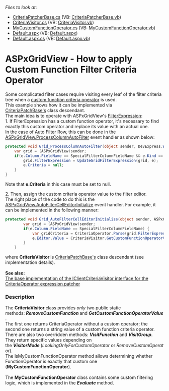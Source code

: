 <!-- default file list -->
*Files to look at*:

* [CriteriaPatcherBase.cs](./CS/App_Code/CriteriaPatcherBase.cs) (VB: [CriteriaPatcherBase.vb](./VB/App_Code/CriteriaPatcherBase.vb))
* [CriteriaVisitor.cs](./CS/App_Code/CriteriaVisitor.cs) (VB: [CriteriaVisitor.vb](./VB/App_Code/CriteriaVisitor.vb))
* [MyCustomFunctionOperator.cs](./CS/App_Code/MyCustomFunctionOperator.cs) (VB: [MyCustomFunctionOperator.vb](./VB/App_Code/MyCustomFunctionOperator.vb))
* [Default.aspx](./CS/Default.aspx) (VB: [Default.aspx](./VB/Default.aspx))
* [Default.aspx.cs](./CS/Default.aspx.cs) (VB: [Default.aspx.vb](./VB/Default.aspx.vb))
<!-- default file list end -->
# ASPxGridView - How to apply Custom Function Filter Criteria Operator


<p>Some complicated filter cases require visiting every leaf of the filter criteria tree when a <a href="https://documentation.devexpress.com/eXpressAppFramework/113480/Concepts/Filtering/Custom-Function-Criteria-Operators">custom function criteria operator</a> is used. <br>This example shows how it can be implemented via <a href="https://www.devexpress.com/Support/Center/Question/Details/T320172/the-base-implementation-of-the-iclientcriteriavisitor-interface-for-the-criteriaoperator">CriteriaPatchBase's</a> class descendant.<br>The main idea is to operate with ASPxGridView's <a href="https://documentation.devexpress.com/AspNet/DevExpressWebASPxGridBase_FilterExpressiontopic.aspx">FilterExpression</a>:<br>1. If FilterExpression has a custom function operator, it's necessary to find exactly this custom operator and replace its value with an actual one. <br>In the case of Auto Filter Row, this can be done in the <a href="https://documentation.devexpress.com/#AspNet/DevExpressWebASPxGridView_ProcessColumnAutoFiltertopic">ASPxGridView.ProcessColumnAutoFilter</a> event handler as shown below:</p>


```cs
protected void Grid_ProcessColumnAutoFilter(object sender, DevExpress.Web.ASPxGridViewAutoFilterEventArgs e) {
    var grid = (ASPxGridView)sender;
    if(e.Column.FieldName == SpecialFilterColumnFieldName && e.Kind == GridViewAutoFilterEventKind.CreateCriteria) {
        grid.FilterExpression = UpdateGridFilterExpression(grid, e);
        e.Criteria = null;
    }
}
```


<p>Note that <strong>e.Criteria</strong> in this case must be set to null.</p>
<p>2. Then, assign the custom criteria operator value to the filter editor.<br>The right place of the code to do this is the <a href="https://documentation.devexpress.com/#AspNet/DevExpressWebASPxGridView_AutoFilterCellEditorInitializetopic">ASPxGridView.AutoFilterCellEditorInitialize</a> event handler. For example, it can be implemented in the following manner:</p>


```cs
protected void Grid_AutoFilterCellEditorInitialize(object sender, ASPxGridViewEditorEventArgs e) {
        var grid = (ASPxGridView)sender;
        if(e.Column.FieldName == SpecialFilterColumnFieldName) {
            var gridCriteria = CriteriaOperator.Parse(grid.FilterExpression);
            e.Editor.Value = CriteriaVisitor.GetCustomFunctionOperatorValue(gridCriteria, e.Column.FieldName);
        }
    }
```


<p>where <strong>CriteriaVisitor </strong>is <a href="https://www.devexpress.com/Support/Center/Question/Details/T320172/the-base-implementation-of-the-iclientcriteriavisitor-interface-for-the-criteriaoperator">CriteriaPatchBase's</a> class descendant (see implementation details).  <strong> </strong><br><br><strong>See also: </strong><br><a href="https://www.devexpress.com/Support/Center/Question/Details/T320172/the-base-implementation-of-the-iclientcriteriavisitor-interface-for-the-criteriaoperator">The base implementation of the IClientCriteriaVisitor interface for the CriteriaOperator expression patcher</a></p>


<h3>Description</h3>

<p>The <strong>CriteriaVisitor&nbsp;</strong>class provides&nbsp;<em>only</em>&nbsp;two public static methods:&nbsp;<strong><em>RemoveCustomFunction</em></strong><strong>&nbsp;</strong>and&nbsp;<strong><em>GetCustomFunctionOperatorValue</em></strong>.&nbsp;<br>The first one returns CriteriaOperator without a custom operator; the second one returns a string value of a custom function criteria operator.<br>There are also two overridden methods:&nbsp;<strong><em>VisitFunction</em></strong>&nbsp;and&nbsp;<strong><em>VisitGroup</em></strong>. They return specific values depending on the&nbsp;<strong><em>VisitorMode</em></strong><strong>&nbsp;</strong>(<em>LookingOnlyForCustomOperator</em>&nbsp;or&nbsp;<em>RemoveCustomOperator</em>).<br>The IsMyCustomFunctionOperator method&nbsp;allows determining whether FunctionOperator is exactly that custom one (<strong>MyCustomFunctionOperator</strong>). <br><br>The <strong>MyCustomFunctionOperator&nbsp;</strong>class contains some custom filtering logic, which is implemented in the&nbsp;<strong><em>Evaluate</em></strong><strong>&nbsp;</strong>method.</p>

<br/>


